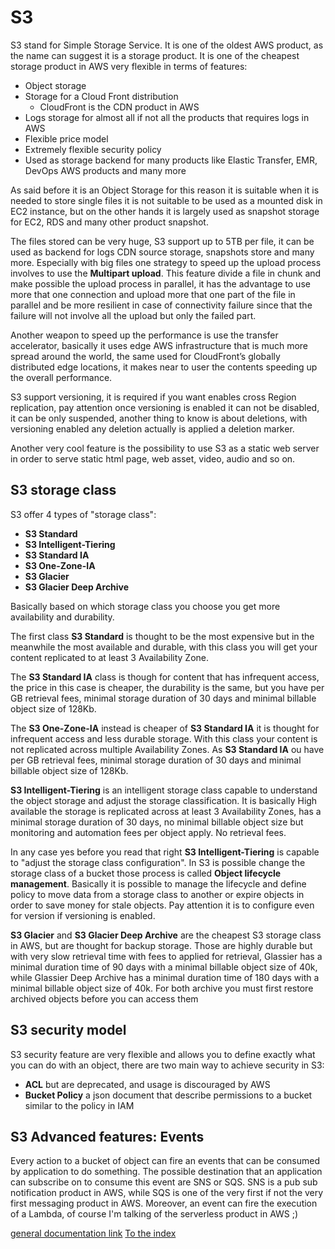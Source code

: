 # S3
S3 stand for Simple Storage Service. It is one of the oldest AWS product, as the name can suggest it is a storage product.
It is one of the cheapest storage product in AWS very flexible in terms of features:
- Object storage
- Storage for a Cloud Front distribution
    - CloudFront is the CDN product in AWS
- Logs storage for almost all if not all the products that requires logs in AWS
- Flexible price model 
- Extremely flexible security policy
- Used as storage backend for many products like Elastic Transfer, EMR, DevOps AWS products and many more

As said before it is an Object Storage for this reason it is suitable when it is needed to store single files it is not suitable 
to be used as a mounted disk in EC2 instance, but on the other hands it is largely used as snapshot storage for EC2, RDS and many other product snapshot.

The files stored can be very huge, S3 support up to 5TB per file, it can be used as backend for logs CDN source storage, snapshots store and many more. 
Especially with big files one strategy to speed up the upload process involves to use the **Multipart upload**. 
This feature divide a file in chunk and make possible the upload process in parallel, it has the advantage to use more that one 
connection and upload more that one part of the file in parallel and be more resilient in case of connectivity failure
since that the failure will not involve all the upload but only the failed part.   

Another weapon to speed up the performance is use the transfer accelerator, basically it uses edge AWS infrastructure that is 
much more spread around the world, the same used for  CloudFront’s globally distributed edge locations,
it makes near to user the contents speeding up the overall performance.    

S3 support versioning, it is required if you want enables cross Region replication, pay attention once versioning is enabled it can not be disabled, it can be only suspended, 
another thing to know is about deletions, with versioning enabled any deletion actually is applied a deletion marker. 

Another very cool feature is the possibility to use S3 as a static web server in order to serve static html page, web asset, video, audio and so on.

## S3 storage class
S3 offer 4 types of "storage class": 
- **S3 Standard**
- **S3 Intelligent-Tiering** 
- **S3 Standard IA**
- **S3 One-Zone-IA** 
- **S3 Glacier**
- **S3 Glacier Deep Archive** 

Basically based on which storage class you choose you get more availability and durability. 

The first class **S3 Standard** is thought to be the most expensive but in the meanwhile the most available and durable,
with this class you will get your content replicated to at least 3 Availability Zone.

The **S3 Standard IA** class is though for content that has infrequent access, the price in this case is cheaper, the 
durability is the same, but you have per GB retrieval fees, minimal storage duration of 30 days and minimal billable object size of 128Kb.

The **S3 One-Zone-IA** instead is cheaper of **S3 Standard IA** it is thought for infrequent access and less durable storage. 
With this class your content is not replicated across multiple Availability Zones. 
As **S3 Standard IA** ou have per GB retrieval fees, minimal storage duration of 30 days and minimal billable object size of 128Kb.

**S3 Intelligent-Tiering** is an intelligent storage class capable to understand the object storage and adjust the storage classification. 
It is basically High available the storage is replicated across at least 3 Availability Zones, has a minimal storage duration of 30 days,
no minimal billable object size but monitoring and automation fees per object apply. No retrieval fees.

In any case yes before you read that right **S3 Intelligent-Tiering** is capable to "adjust the storage class configuration".
In S3 is possible change the storage class of a bucket those process is called **Object lifecycle management**.
Basically it is possible to manage the lifecycle and define policy to move data from a storage class to another or expire objects 
in order to save money for stale objects. 
Pay attention it is to configure even for version if versioning is enabled.

**S3 Glacier** and **S3 Glacier Deep Archive** are the cheapest S3 storage class in AWS, but are thought for backup storage.
Those are highly durable but with very slow retrieval time with fees to applied for retrieval, 
Glassier has a minimal duration time of 90 days with a minimal billable object size of 40k,
while Glassier Deep Archive has a minimal duration time of 180 days with a minimal billable object size of 40k.
For both archive you must first restore archived objects before you can access them

## S3 security model
S3 security feature are very flexible and allows you to define exactly what you can do with an object, there are two main way to achieve security in S3:
- **ACL** but are deprecated, and usage is discouraged by AWS 
- **Bucket Policy** a json document that describe permissions to a bucket similar to the policy in IAM

## S3 Advanced features: Events
Every action to a bucket of object can fire an events that can be consumed by application to do something. 
The possible destination that an application can subscribe on to consume this event are SNS or SQS. 
SNS is a pub sub notification product in AWS, while SQS is one of the very first if not the very first messaging product in AWS. 
Moreover, an event can fire the execution of a Lambda, of course I'm talking of the serverless product in AWS ;)

[general documentation link](https://docs.aws.amazon.com/AmazonS3/latest/userguide/Welcome.html)
[To the index](https://github.com/mrFlick72/aws_course/blob/main/README.md)